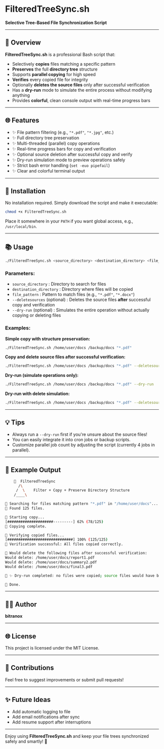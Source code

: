 # FilteredTreeSync.sh

**Selective Tree-Based File Synchronization Script**

---

## 🌳 Overview

**FilteredTreeSync.sh** is a professional Bash script that:

- Selectively **copies** files matching a specific pattern
- **Preserves** the full **directory tree** structure
- Supports **parallel copying** for high speed
- **Verifies** every copied file for integrity
- Optionally **deletes the source files** only after successful verification
- Has a **dry-run** mode to simulate the entire process without modifying anything
- Provides **colorful**, clean console output with real-time progress bars

---

## 🌐 Features

- ✨ File pattern filtering (e.g., `"*.pdf"`, `"*.jpg"`, etc.)
- ✨ Full directory tree preservation
- ✨ Multi-threaded (parallel) copy operations
- ✨ Real-time progress bars for copy and verification
- ✨ Optional source deletion after successful copy and verify
- ✨ Dry-run simulation mode to preview operations safely
- ✨ Strict bash error handling (`set -euo pipefail`)
- ✨ Clear and colorful terminal output

---

## 🔧 Installation

No installation required. Simply download the script and make it executable:

```bash
chmod +x FilteredTreeSync.sh
```

Place it somewhere in your `PATH` if you want global access, e.g., `/usr/local/bin`.

---

## 📚 Usage

```bash
./FilteredTreeSync.sh <source_directory> <destination_directory> <file_pattern> [--deletesources] [--dry-run]
```

### Parameters:
- `source_directory` : Directory to search for files
- `destination_directory` : Directory where files will be copied
- `file_pattern` : Pattern to match files (e.g., `"*.pdf"`, `"*.docx"`)
- `--deletesources` (optional) : Deletes the source files **after** successful copy and verification
- `--dry-run` (optional) : Simulates the entire operation without actually copying or deleting files

### Examples:

**Simple copy with structure preservation:**
```bash
./FilteredTreeSync.sh /home/user/docs /backup/docs "*.pdf"
```

**Copy and delete source files after successful verification:**
```bash
./FilteredTreeSync.sh /home/user/docs /backup/docs "*.pdf" --deletesources
```

**Dry-run (simulate operations only):**
```bash
./FilteredTreeSync.sh /home/user/docs /backup/docs "*.pdf" --dry-run
```

**Dry-run with delete simulation:**
```bash
./FilteredTreeSync.sh /home/user/docs /backup/docs "*.pdf" --deletesources --dry-run
```

---

## 💡 Tips

- Always run a `--dry-run` first if you're unsure about the source files!
- You can easily integrate it into cron jobs or backup scripts.
- Customize parallel job count by adjusting the script (currently 4 jobs in parallel).

---

## 🎨 Example Output

```bash
    🌳  FilteredTreeSync
      /\
     /  \    Filter + Copy + Preserve Directory Structure
    /____\

🔹 Searching for files matching pattern "*.pdf" in "/home/user/docs"...
🔹 Found 125 files.

🔹 Starting copy...
[#####################---------] 62% (78/125)
🔹 Copying complete.

🔹 Verifying copied files...
[##############################] 100% (125/125)
🔹 Verification successful: All files copied correctly.

🔹 Would delete the following files after successful verification:
Would delete: /home/user/docs/report1.pdf
Would delete: /home/user/docs/summary2.pdf
Would delete: /home/user/docs/final3.pdf

🔹 ✨ Dry-run completed: no files were copied; source files would have been deleted.

🔹 Done.
```

---

## 👨‍💼 Author

**bitranox**

---

## 🌐 License

This project is licensed under the MIT License.

---

## 🎉 Contributions

Feel free to suggest improvements or submit pull requests!

---

## ✨ Future Ideas

- Add automatic logging to file
- Add email notifications after sync
- Add resume support after interruptions

---

Enjoy using **FilteredTreeSync.sh** and keep your file trees synchronized safely and smartly! 🌳

